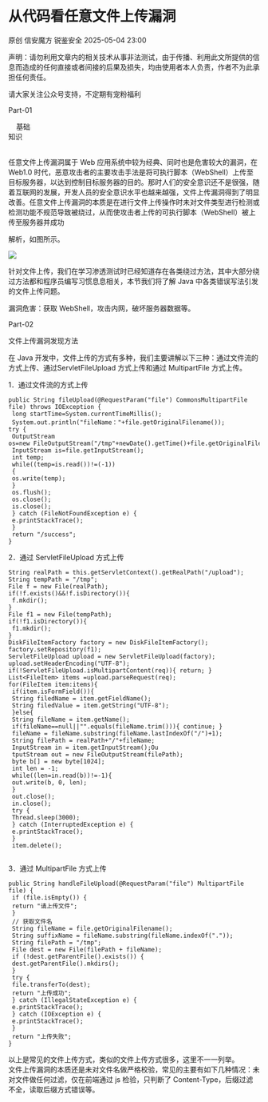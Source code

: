 #  从代码看任意文件上传漏洞   
原创 信安魔方  锐鉴安全   2025-05-04 23:00  
  
声明：请勿利用文章内的相关技术从事非法测试，由于传播、利用此文所提供的信息而造成的任何直接或者间接的后果及损失，均由使用者本人负责，作者不为此承担任何责任。  
  
请大家关注公众号支持，不定期有宠粉福利  
  
  
Part-01  
  
    基础  
知识  
     
  
任意文件上传漏洞属于 Web 应用系统中较为经典、同时也是危害较大的漏洞，在Web1.0 时代，恶意攻击者的主要攻击手法是将可执行脚本（WebShell）上传至目标服务器，以达到控制目标服务器的目的。那时人们的安全意识还不是很强，随着互联网的发展，开发人员的安全意识水平也越来越强，文件上传漏洞得到了明显改善。任意文件上传漏洞的本质是在进行文件上传操作时未对文件类型进行检测或检测功能不规范导致被绕过，从而使攻击者上传的可执行脚本（WebShell）被上传至服务器并成功  
  
解析，如图所示。  
  
![](https://mmbiz.qpic.cn/mmbiz_png/RLTNmn7FBP7b7I1wM5d0VcNJwkib00b7M8hBnzajG43kFhHicpQE3UHxHkg067E0Lb02Nl60Jolia3FZiakOP4rwRw/640?wx_fmt=png&from=appmsg "")  
  
针对文件上传，我们在学习渗透测试时已经知道存在各类绕过方法，其中大部分绕过方法都和程序员编写习惯息息相关，本节我们将了解 Java 中各类错误写法引发的文件上传问题。  
  
漏洞危害：获取 WebShell，攻击内网，破坏服务器数据等。  
  
  
  
Part-02  
  
文件上传漏洞发现方法  
  
在 Java 开发中，文件上传的方式有多种，我们主要讲解以下三种：通过文件流的方式上传、通过ServletFileUpload 方式上传和通过 MultipartFile 方式上传。  
  
1．通过文件流的方式上传  
```
public String fileUpload(@RequestParam("file") CommonsMultipartFile file) throws IOException { 
 long startTime=System.currentTimeMillis();
 System.out.println("fileName："+file.getOriginalFilename()); 
try { 
 OutputStream os=new FileOutputStream("/tmp"+newDate().getTime()+file.getOriginalFilename()); 
 InputStream is=file.getInputStream(); 
 int temp; 
 while((temp=is.read())!=(-1)) 
 { 
 os.write(temp); 
 } 
 os.flush(); 
 os.close(); 
 is.close(); 
 } catch (FileNotFoundException e) { 
 e.printStackTrace(); 
 } 
 return "/success"; 
}
```  
  
2．通过 ServletFileUpload 方式上传  
```
String realPath = this.getServletContext().getRealPath("/upload"); 
String tempPath = "/tmp"; 
File f = new File(realPath); 
if(!f.exists()&&!f.isDirectory()){ 
 f.mkdir(); 
} 
File f1 = new File(tempPath); 
if(!f1.isDirectory()){ 
 f1.mkdir(); 
} 
DiskFileItemFactory factory = new DiskFileItemFactory(); 
factory.setRepository(f1); 
ServletFileUpload upload = new ServletFileUpload(factory); 
upload.setHeaderEncoding("UTF-8"); 
if(!ServletFileUpload.isMultipartContent(req)){ return; } 
List<FileItem> items =upload.parseRequest(req); 
for(FileItem item:items){ 
 if(item.isFormField()){ 
 String filedName = item.getFieldName(); 
 String filedValue = item.getString("UTF-8"); 
 }else{ 
 String fileName = item.getName(); 
 if(fileName==null||"".equals(fileName.trim())){ continue; } 
 fileName = fileName.substring(fileName.lastIndexOf("/")+1); 
 String filePath = realPath+"/"+fileName; 
 InputStream in = item.getInputStream();Ou
 tputStream out = new FileOutputStream(filePath); 
 byte b[] = new byte[1024]; 
 int len = -1; 
 while((len=in.read(b))!=-1){ 
 out.write(b, 0, len); 
 } 
 out.close(); 
 in.close(); 
 try { 
 Thread.sleep(3000); 
 } catch (InterruptedException e) { 
 e.printStackTrace(); 
 } 
 item.delete();
 
```  
  
3．通过 MultipartFile 方式上传  
```
public String handleFileUpload(@RequestParam("file") MultipartFile file) { 
 if (file.isEmpty()) { 
 return "请上传文件"; 
 } 
 // 获取文件名
 String fileName = file.getOriginalFilename(); 
 String suffixName = fileName.substring(fileName.indexOf(".")); 
 String filePath = "/tmp"; 
 File dest = new File(filePath + fileName); 
 if (!dest.getParentFile().exists()) { 
 dest.getParentFile().mkdirs(); 
 } 
 try { 
 file.transferTo(dest); 
 return "上传成功"; 
 } catch (IllegalStateException e) { 
 e.printStackTrace(); 
 } catch (IOException e) { 
 e.printStackTrace(); 
 } 
 return "上传失败"; 
}
```  
  
  
以上是常见的文件上传方式，类似的文件上传方式很多，这里不一一列举。  
文件上传漏洞的本质还是未对文件名做严格校验，常见的主要有如下几种情况：未对文件做任何过滤，仅在前端通过 js 检验，只判断了 Content-Type，后缀过滤不全，读取后缀方式错误等。  
  
